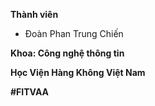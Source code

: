 **Thành viên**
- Đoàn Phan Trung Chiến

**Khoa: Công nghệ thông tin**

**Học Viện Hàng Không Việt Nam**

**#FITVAA**
